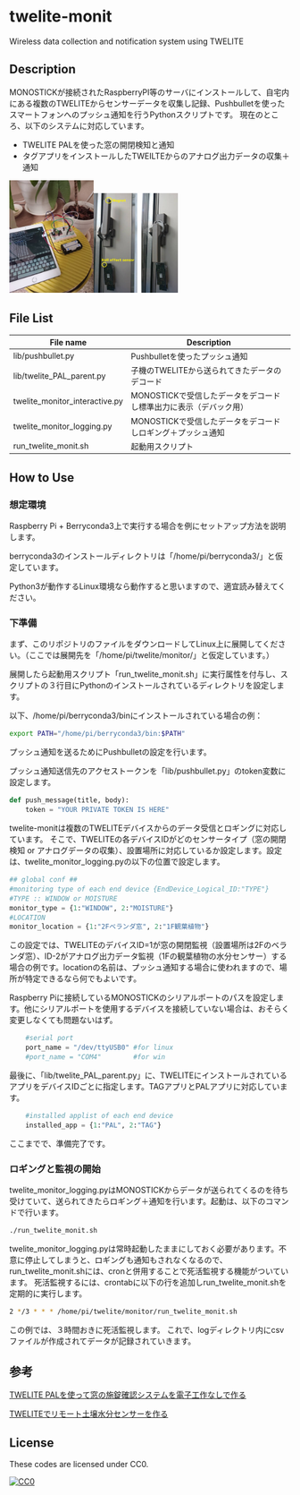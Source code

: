 # twelite-monit
Wireless data collection and notification system using TWELITE

## Description
MONOSTICKが接続されたRaspberryPI等のサーバにインストールして、自宅内にある複数のTWELITEからセンサーデータを収集し記録、Pushbulletを使ったスマートフォンへのプッシュ通知を行うPythonスクリプトです。
現在のところ、以下のシステムに対応しています。

* TWELITE PALを使った窓の開閉検知と通知
* タグアプリをインストールしたTWEILTEからのアナログ出力データの収集＋通知

<img src="https://github.com/mixsoda/twelite-monit/blob/master/images/analog_sensor.JPG?raw=true" width="30%" /><img src="https://github.com/mixsoda/twelite-monit/blob/master/images/window.JPG?raw=true" width="30%" />

## File List
| File name                      | Description                                                       |
|--------------------------------|-------------------------------------------------------------------|
| lib/pushbullet.py              | Pushbulletを使ったプッシュ通知                                    |
| lib/twelite_PAL_parent.py      | 子機のTWELITEから送られてきたデータのデコード                     |
| twelite_monitor_interactive.py | MONOSTICKで受信したデータをデコードし標準出力に表示（デバック用） |
| twelite_monitor_logging.py     | MONOSTICKで受信したデータをデコードしロギング＋プッシュ通知       |
| run_twelite_monit.sh           | 起動用スクリプト                                                  |


## How to Use

### 想定環境
Raspberry Pi + Berryconda3上で実行する場合を例にセットアップ方法を説明します。

berryconda3のインストールディレクトリは「/home/pi/berryconda3/」と仮定しています。

Python3が動作するLinux環境なら動作すると思いますので、適宜読み替えてください。

### 下準備
まず、このリポジトリのファイルをダウンロードしてLinux上に展開してください。（ここでは展開先を「/home/pi/twelite/monitor/」と仮定しています。）

展開したら起動用スクリプト「run_twelite_monit.sh」に実行属性を付与し、スクリプトの３行目にPythonのインストールされているディレクトリを設定します。

以下、/home/pi/berryconda3/binにインストールされている場合の例：
```bash
export PATH="/home/pi/berryconda3/bin:$PATH"
```

プッシュ通知を送るためにPushbulletの設定を行います。

プッシュ通知送信先のアクセストークンを「lib/pushbullet.py」のtoken変数に設定します。

```python
def push_message(title, body):
	token = "YOUR PRIVATE TOKEN IS HERE"
```

twelite-monitは複数のTWELITEデバイスからのデータ受信とロギングに対応しています。
そこで、TWELITEの各デバイスIDがどのセンサータイプ（窓の開閉検知 or アナログデータの収集）、設置場所に対応しているか設定します。設定は、twelite_monitor_logging.pyの以下の位置で設定します。

```python
## global conf ##
#monitoring type of each end device {EndDevice_Logical_ID:"TYPE"}
#TYPE :: WINDOW or MOISTURE
monitor_type = {1:"WINDOW", 2:"MOISTURE"}
#LOCATION
monitor_location = {1:"2Fベランダ窓", 2:"1F観葉植物"}
```

この設定では、TWELITEのデバイスID=1が窓の開閉監視（設置場所は2Fのベランダ窓）、ID-2がアナログ出力データ監視（1Fの観葉植物の水分センサー）する場合の例です。locationの名前は、プッシュ通知する場合に使われますので、場所が特定できるなら何でもよいです。

Raspberry Piに接続しているMONOSTICKのシリアルポートのパスを設定します。他にシリアルポートを使用するデバイスを接続していない場合は、おそらく変更しなくても問題ないはず。
```python
	#serial port
	port_name = "/dev/ttyUSB0" #for linux
	#port_name = "COM4"        #for win
```

最後に、「lib/twelite_PAL_parent.py」に、TWELITEにインストールされているアプリをデバイスIDごとに指定します。TAGアプリとPALアプリに対応しています。
```python
	#installed applist of each end device
	installed_app = {1:"PAL", 2:"TAG"}
```

ここまでで、準備完了です。

### ロギングと監視の開始
twelite_monitor_logging.pyはMONOSTICKからデータが送られてくるのを待ち受けていて、送られてきたらロギング＋通知を行います。起動は、以下のコマンドで行います。

```bash
./run_twelite_monit.sh
```

twelite_monitor_logging.pyは常時起動したままにしておく必要があります。不意に停止してしまうと、ロギングも通知もされなくなるので、run_twelite_monit.shには、cronと併用することで死活監視する機能がついています。
死活監視するには、crontabに以下の行を追加しrun_twelite_monit.shを定期的に実行します。

```bash
2 */3 * * * /home/pi/twelite/monitor/run_twelite_monit.sh
```

この例では、３時間おきに死活監視します。
これで、logディレクトリ内にcsvファイルが作成されてデータが記録されていきます。

## 参考
[TWELITE PALを使って窓の施錠確認システムを電子工作なしで作る](https://zlog.hateblo.jp/entry/2019/08/18/Twelite-pal-window-monitor)

[TWELITEでリモート土壌水分センサーを作る](https://zlog.hateblo.jp/entry/2019/10/19/twelite-soil-moisture-sensor)

## License

These codes are licensed under CC0.

[![CC0](http://i.creativecommons.org/p/zero/1.0/88x31.png "CC0")](http://creativecommons.org/publicdomain/zero/1.0/deed.ja)
